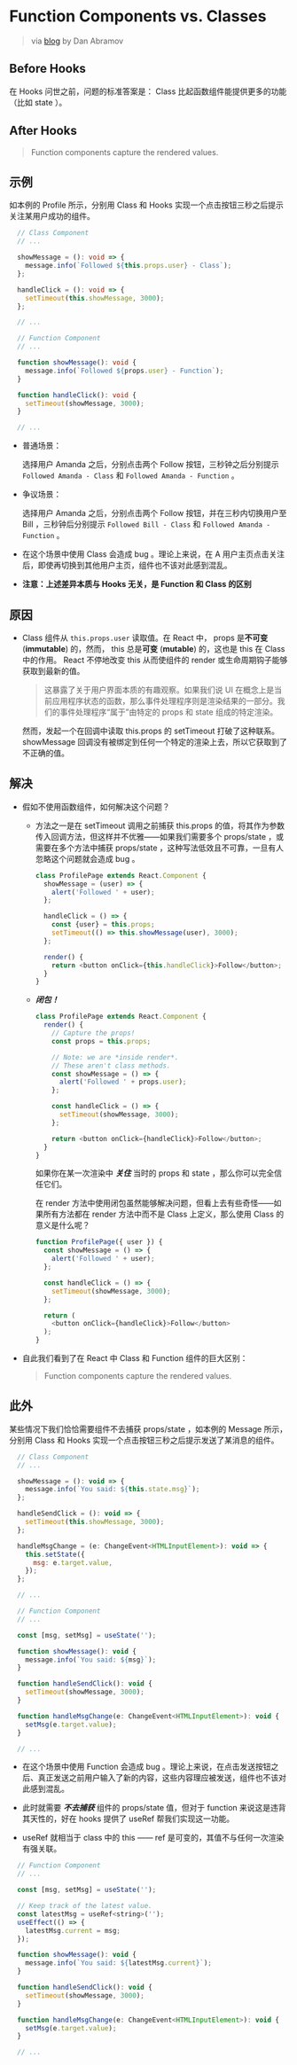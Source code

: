 # Function Components vs. Classes

> via [blog](https://overreacted.io/how-are-function-components-different-from-classes/) by Dan Abramov

## Before Hooks

在 Hooks 问世之前，问题的标准答案是： Class 比起函数组件能提供更多的功能（比如 state ）。

## After Hooks

> Function components capture the rendered values.

## 示例

如本例的 Profile 所示，分别用 Class 和 Hooks 实现一个点击按钮三秒之后提示关注某用户成功的组件。

```typescript
  // Class Component
  // ...

  showMessage = (): void => {
    message.info(`Followed ${this.props.user} - Class`);
  };

  handleClick = (): void => {
    setTimeout(this.showMessage, 3000);
  };

  // ...
```

```typescript
  // Function Component
  // ...

  function showMessage(): void {
    message.info(`Followed ${props.user} - Function`);
  }

  function handleClick(): void {
    setTimeout(showMessage, 3000);
  }

  // ...
```

- 普通场景：
  
  选择用户 Amanda 之后，分别点击两个 Follow 按钮，三秒钟之后分别提示 `Followed Amanda - Class` 和 `Followed Amanda - Function` 。

- 争议场景：

  选择用户 Amanda 之后，分别点击两个 Follow 按钮，并在三秒内切换用户至 Bill ，三秒钟后分别提示 `Followed Bill - Class` 和 `Followed Amanda - Function` 。

- 在这个场景中使用 Class 会造成 bug 。理论上来说，在 A 用户主页点击关注后，即使再切换到其他用户主页，组件也不该对此感到混乱。

- **注意：上述差异本质与 Hooks 无关，是 Function 和 Class 的区别**

## 原因

- Class 组件从 `this.props.user` 读取值。在 React 中， props 是**不可变** (**immutable**) 的，然而， this 总是**可变** (**mutable**) 的，这也是 this 在 Class 中的作用。 React 不停地改变 this 从而使组件的 render 或生命周期钩子能够获取到最新的值。

  > 这暴露了关于用户界面本质的有趣观察。如果我们说 UI 在概念上是当前应用程序状态的函数，那么事件处理程序则是渲染结果的一部分。我们的事件处理程序“属于”由特定的 props 和 state 组成的特定渲染。

  然而，发起一个在回调中读取 this.props 的 setTimeout 打破了这种联系。 showMessage 回调没有被绑定到任何一个特定的渲染上去，所以它获取到了不正确的值。

## 解决

- 假如不使用函数组件，如何解决这个问题？

  - 方法之一是在 setTimeout 调用之前捕获 this.props 的值，将其作为参数传入回调方法，但这样并不优雅——如果我们需要多个 props/state ，或需要在多个方法中捕获 props/state ，这种写法低效且不可靠，一旦有人忽略这个问题就会造成 bug 。

    ```javascript
    class ProfilePage extends React.Component {
      showMessage = (user) => {
        alert('Followed ' + user);
      };

      handleClick = () => {
        const {user} = this.props;
        setTimeout(() => this.showMessage(user), 3000);
      };

      render() {
        return <button onClick={this.handleClick}>Follow</button>;
      }
    }
    ```

  - ***闭包！***

    ```javascript
    class ProfilePage extends React.Component {
      render() {
        // Capture the props!
        const props = this.props;

        // Note: we are *inside render*.
        // These aren't class methods.
        const showMessage = () => {
          alert('Followed ' + props.user);
        };

        const handleClick = () => {
          setTimeout(showMessage, 3000);
        };

        return <button onClick={handleClick}>Follow</button>;
      }
    }
    ```

    如果你在某一次渲染中 ***关住*** 当时的 props 和 state ，那么你可以完全信任它们。

    在 render 方法中使用闭包虽然能够解决问题，但看上去有些奇怪——如果所有方法都在 render 方法中而不是 Class 上定义，那么使用 Class 的意义是什么呢？

    ```javascript
    function ProfilePage({ user }) {
      const showMessage = () => {
        alert('Followed ' + user);
      };

      const handleClick = () => {
        setTimeout(showMessage, 3000);
      };

      return (
        <button onClick={handleClick}>Follow</button>
      );
    }
    ```

- 自此我们看到了在 React 中 Class 和 Function 组件的巨大区别：
  
  > Function components capture the rendered values.

## 此外

某些情况下我们恰恰需要组件不去捕获 props/state ，如本例的 Message 所示，分别用 Class 和 Hooks 实现一个点击按钮三秒之后提示发送了某消息的组件。

```javascript
  // Class Component
  // ...

  showMessage = (): void => {
    message.info(`You said: ${this.state.msg}`);
  };

  handleSendClick = (): void => {
    setTimeout(this.showMessage, 3000);
  };

  handleMsgChange = (e: ChangeEvent<HTMLInputElement>): void => {
    this.setState({
      msg: e.target.value,
    });
  };

  // ...
```

```javascript
  // Function Component
  // ...

  const [msg, setMsg] = useState('');

  function showMessage(): void {
    message.info(`You said: ${msg}`);
  }

  function handleSendClick(): void {
    setTimeout(showMessage, 3000);
  }

  function handleMsgChange(e: ChangeEvent<HTMLInputElement>): void {
    setMsg(e.target.value);
  }

  // ...
```

- 在这个场景中使用 Function 会造成 bug 。理论上来说，在点击发送按钮之后、真正发送之前用户输入了新的内容，这些内容理应被发送，组件也不该对此感到混乱。

- 此时就需要 ***不去捕获*** 组件的 props/state 值，但对于 function 来说这是违背其天性的，好在 hooks 提供了 useRef 帮我们实现这一功能。

- useRef 就相当于 class 中的 this —— ref 是可变的，其值不与任何一次渲染有强关联。

```javascript
  // Function Component
  // ...

  const [msg, setMsg] = useState('');

  // Keep track of the latest value.
  const latestMsg = useRef<string>('');
  useEffect(() => {
    latestMsg.current = msg;
  });

  function showMessage(): void {
    message.info(`You said: ${latestMsg.current}`);
  }

  function handleSendClick(): void {
    setTimeout(showMessage, 3000);
  }

  function handleMsgChange(e: ChangeEvent<HTMLInputElement>): void {
    setMsg(e.target.value);
  }

  // ...
```
